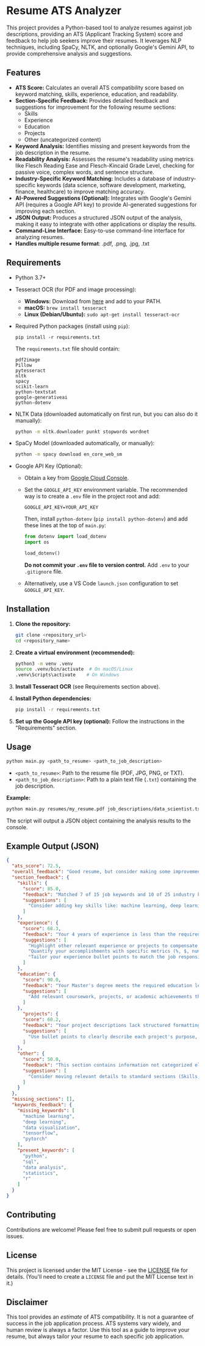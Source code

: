# Resume ATS Analyzer

This project provides a Python-based tool to analyze resumes against job descriptions, providing an ATS (Applicant Tracking System) score and feedback to help job seekers improve their resumes. It leverages NLP techniques, including SpaCy, NLTK, and optionally Google's Gemini API, to provide comprehensive analysis and suggestions.

## Features

*   **ATS Score:** Calculates an overall ATS compatibility score based on keyword matching, skills, experience, education, and readability.
*   **Section-Specific Feedback:** Provides detailed feedback and suggestions for improvement for the following resume sections:
    *   Skills
    *   Experience
    *   Education
    *   Projects
    *   Other (uncategorized content)
*   **Keyword Analysis:** Identifies missing and present keywords from the job description in the resume.
*   **Readability Analysis:** Assesses the resume's readability using metrics like Flesch Reading Ease and Flesch-Kincaid Grade Level, checking for passive voice, complex words, and sentence structure.
*   **Industry-Specific Keyword Matching:** Includes a database of industry-specific keywords (data science, software development, marketing, finance, healthcare) to improve matching accuracy.
*   **AI-Powered Suggestions (Optional):** Integrates with Google's Gemini API (requires a Google API key) to provide AI-generated suggestions for improving each section.
*   **JSON Output:** Produces a structured JSON output of the analysis, making it easy to integrate with other applications or display the results.
*   **Command-Line Interface:** Easy-to-use command-line interface for analyzing resumes.
* **Handles multiple resume format**: .pdf, .png, .jpg, .txt

## Requirements

*   Python 3.7+
*   Tesseract OCR (for PDF and image processing):
    *   **Windows:** Download from [here](https://github.com/UB-Mannheim/tesseract/wiki) and add to your PATH.
    *   **macOS:** `brew install tesseract`
    *   **Linux (Debian/Ubuntu):** `sudo apt-get install tesseract-ocr`
*   Required Python packages (install using `pip`):

    ```
    pip install -r requirements.txt
    ```

    The `requirements.txt` file should contain:

    ```
    pdf2image
    Pillow
    pytesseract
    nltk
    spacy
    scikit-learn
    python-textstat
    google-generativeai
    python-dotenv
    ```

*   NLTK Data (downloaded automatically on first run, but you can also do it manually):

    ```bash
    python -m nltk.downloader punkt stopwords wordnet
    ```

*   SpaCy Model (downloaded automatically, or manually):

    ```bash
    python -m spacy download en_core_web_sm
    ```

*   Google API Key (Optional):
    *   Obtain a key from [Google Cloud Console](https://makersuite.google.com/app/apikey).
    *   Set the `GOOGLE_API_KEY` environment variable.  The recommended way is to create a `.env` file in the project root and add:

        ```
        GOOGLE_API_KEY=YOUR_API_KEY
        ```

        Then, install `python-dotenv` (`pip install python-dotenv`) and add these lines at the top of `main.py`:

        ```python
        from dotenv import load_dotenv
        import os

        load_dotenv()
        ```

        **Do not commit your `.env` file to version control.** Add `.env` to your `.gitignore` file.
    * Alternatively, use a VS Code `launch.json` configuration to set `GOOGLE_API_KEY`.

## Installation

1.  **Clone the repository:**

    ```bash
    git clone <repository_url>
    cd <repository_name>
    ```

2.  **Create a virtual environment (recommended):**

    ```bash
    python3 -m venv .venv
    source .venv/bin/activate  # On macOS/Linux
    .venv\Scripts\activate    # On Windows
    ```

3.  **Install Tesseract OCR** (see Requirements section above).

4.  **Install Python dependencies:**

    ```bash
    pip install -r requirements.txt
    ```

5.  **Set up the Google API key (optional):**  Follow the instructions in the "Requirements" section.

## Usage

```bash
python main.py <path_to_resume> <path_to_job_description>
```

*   `<path_to_resume>`:  Path to the resume file (PDF, JPG, PNG, or TXT).
*   `<path_to_job_description>`: Path to a plain text file (`.txt`) containing the job description.

**Example:**

```bash
python main.py resumes/my_resume.pdf job_descriptions/data_scientist.txt
```

The script will output a JSON object containing the analysis results to the console.

## Example Output (JSON)

```json
{
  "ats_score": 72.5,
  "overall_feedback": "Good resume, but consider making some improvements. Resume matches 8 of 15 key terms.",
  "section_feedback": {
    "skills": {
      "score": 85.0,
      "feedback": "Matched 7 of 15 job keywords and 10 of 25 industry keywords.",
      "suggestions": [
        "Consider adding key skills like: machine learning, deep learning, data visualization"
      ]
    },
    "experience": {
      "score": 68.3,
      "feedback": "Your 4 years of experience is less than the required 5+ years. Your experience is not closely aligned with the job responsibilities.",
      "suggestions": [
        "Highlight other relevant experience or projects to compensate for the experience gap.",
        "Quantify your accomplishments with specific metrics (%, $, numbers).",
        "Tailor your experience bullet points to match the job responsibilities."
      ]
    },
    "education": {
      "score": 90.0,
      "feedback": "Your Master's degree meets the required education level.",
      "suggestions": [
        "Add relevant coursework, projects, or academic achievements that relate to the job."
      ]
    },
      "projects": {
      "score": 60.2,
      "feedback": "Your project descriptions lack structured formatting.",
      "suggestions": [
        "Use bullet points to clearly describe each project's purpose, your role, and technologies used."
      ]
    },
    "other": {
      "score": 50.0,
      "feedback": "This section contains information not categorized elsewhere. Ensure all relevant information is placed in standard sections.",
      "suggestions": [
        "Consider moving relevant details to standard sections (Skills, Experience, Education, Projects)."
      ]
    }
  },
  "missing_sections": [],
  "keywords_feedback": {
    "missing_keywords": [
      "machine learning",
      "deep learning",
      "data visualization",
      "tensorflow",
      "pytorch"
    ],
    "present_keywords": [
      "python",
      "sql",
      "data analysis",
      "statistics",
      "r"
    ]
  }
}
```

## Contributing

Contributions are welcome!  Please feel free to submit pull requests or open issues.

## License

This project is licensed under the MIT License - see the [LICENSE](LICENSE) file for details.  (You'll need to create a `LICENSE` file and put the MIT License text in it.)

## Disclaimer

This tool provides an *estimate* of ATS compatibility.  It is not a guarantee of success in the job application process.  ATS systems vary widely, and human review is always a factor.  Use this tool as a guide to improve your resume, but always tailor your resume to each specific job application.
